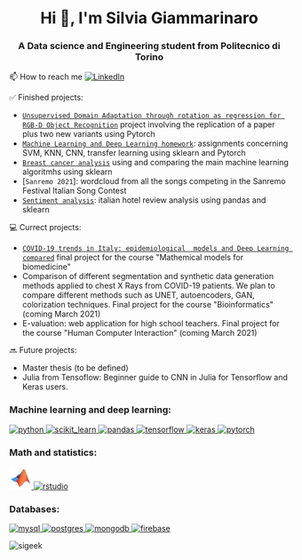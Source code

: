 <h1 align="center">Hi 👋, I'm Silvia Giammarinaro</h1>
<h3 align="center">A Data science and Engineering student from Politecnico di Torino</h3>
<!--
<p align="left"> <img src="https://komarev.com/ghpvc/?username=sigeek&label=Profile%20views&color=0e75b6&style=flat" alt="sigeek" /> </p> -->

📫 How to reach me <a href="https://www.linkedin.com/in/silvia-giammarinaro"><img src="https://img.shields.io/badge/LinkedIn--_.svg?style=social&logo=linkedin" alt="LinkedIn"></a>

✅ Finished projects:
* [`Unsupervised Domain Adaptation through rotation as regression for RGB-D Object Recognition`](https://github.com/sigeek/rgbd-da-project) project involving the replication of a paper plus two new variants using Pytorch
* [`Machine Learning and Deep Learning homework`](https://github.com/sigeek/mldl-homework): assignments concerning SVM, KNN, CNN, transfer learning using sklearn and Pytorch
* [`Breast cancer analysis`](https://github.com/sigeek/breast-cancer-analysis) using and comparing the main machine learning algoritmhs using sklearn
* [`Sanremo 2021`]: wordcloud from all the songs competing in the Sanremo Festival Italian Song Contest
* [`Sentiment analysis`](https://github.com/sigeek/sentiment-analysis): italian hotel review analysis using pandas and sklearn

<!-- 
🚧 Repositories to complete: 
* [`Data Science Lab homework`](https://github.com/sigeek/data-science-lab-homework) pandas and sklearn assignments 
* [`Bioinformatics labs`](https://github.com/sigeek/bioinformatics-labs) -->

💻 Currect projects:
* [`COVID-19 trends in Italy: epidemiological  models and Deep Learning compared`](https://github.com/sigeek/fitting-covid-19) final project for the course "Mathemical models for biomedicine" 
* Comparison of different segmentation and synthetic data generation methods applied to chest X Rays from COVID-19 patients. We plan to compare different methods such as UNET, autoencoders, GAN, colorization techniques. Final project for the course "Bioinformatics" (coming March 2021)
* E-valuation: web application for high school teachers. Final project for the course "Human Computer Interaction" (coming March 2021)

🔜 Future projects: 
* Master thesis (to be defined)
* Julia from Tensoflow: Beginner guide to CNN in Julia for Tensorflow and Keras users. 


<h3 align="left">Machine learning and deep learning:</h3> 
<p align="left"> 
  <a href="https://www.python.org" target="_blank"> <img src="https://www.vectorlogo.zone/logos/python/python-icon.svg" alt="python" width="40" height="40"/> </a> 
  <a href="https://scikit-learn.org/" target="_blank"> <img src="https://upload.wikimedia.org/wikipedia/commons/thumb/0/05/Scikit_learn_logo_small.svg/390px-Scikit_learn_logo_small.svg.png" alt="scikit_learn" width="70" height="40"/> </a> 
  <a href="https://pandas.pydata.org/" target="_blank"> <img src="https://raw.githubusercontent.com/valohai/ml-logos/5127528b5baadb77a6ea4b999a47b4e86bf0f98b/pandas.svg" alt="pandas" width="100" height="40"/> </a> 
  <a href="https://www.tensorflow.org" target="_blank"> <img src="https://www.vectorlogo.zone/logos/tensorflow/tensorflow-icon.svg" alt="tensorflow" width="40" height="40"/> </a> 
  <a href="https://keras.io/" target="_blank"> <img src="https://raw.githubusercontent.com/valohai/ml-logos/5127528b5baadb77a6ea4b999a47b4e86bf0f98b/keras.svg" alt="keras" width="40" height="40"/> </a> 
 <a href="https://pytorch.org/" target="_blank"> <img src="https://www.vectorlogo.zone/logos/pytorch/pytorch-icon.svg" alt="pytorch" width="40" height="40"/> </a>  </p>
 

<h3 align="left">Math and statistics:</h3> 
<p align="left">
  <a href="https://www.mathworks.com/" target="_blank"> <img src="https://raw.githubusercontent.com/vscode-icons/vscode-icons/1120bad531c928642d2ee49942be079a9fb0519b/icons/file_type_matlab.svg" alt="mysql" width="40" height="40"/> </a>
  <a href="https://rstudio.com/" target="_blank"> <img src="https://upload.wikimedia.org/wikipedia/commons/thumb/d/d0/RStudio_logo_flat.svg/1280px-RStudio_logo_flat.svg.png" alt="rstudio" width="120" height="40"/> </a>
</p>

<h3 align="left">Databases:</h3> 
  <p align="left"> 
  <a href="https://www.mysql.com/" target="_blank"> <img src="https://www.vectorlogo.zone/logos/mysql/mysql-icon.svg" alt="mysql" width="40" height="40"/> </a>
  <a href="https://www.postgresql.org/" target="_blank"> <img src="https://www.vectorlogo.zone/logos/postgresql/postgresql-icon.svg" alt="postgres" width="40" height="40"/> </a>
  <a href="https://www.mongodb.com" target="_blank"> <img src="https://www.vectorlogo.zone/logos/mongodb/mongodb-icon.svg" alt="mongodb" width="40" height="40"/> </a>
  <a href="https://firebase.google.com/" target="_blank"> <img src="https://www.vectorlogo.zone/logos/firebase/firebase-icon.svg" alt="firebase" width="40" height="40"/> </a>
  </p>
  
  <!--
 <h3 align="left">Web development:</h3> 
  <p align="left"> 
  <a href="https://www.mysql.com/" target="_blank"> <img src="https://www.vectorlogo.zone/logos/mysql/mysql-icon.svg" alt="mysql" width="40" height="40"/> </a>
  </p> -->
 
 
 

<p><img align="left" src="https://github-readme-stats.vercel.app/api/top-langs?username=sigeek&show_icons=true&locale=en&layout=compact" alt="sigeek" /></p>


